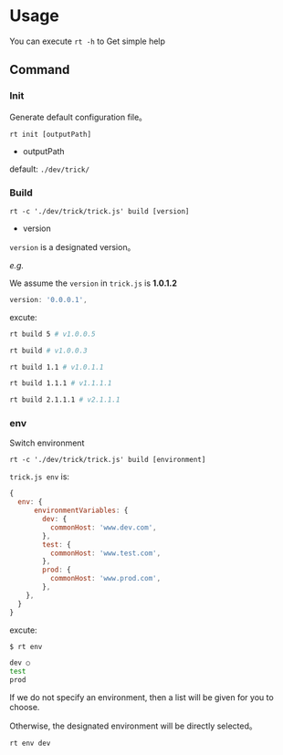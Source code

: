 # Usage

You can execute `rt -h` to Get simple help

## Command

### Init

Generate default configuration file。

`rt init [outputPath]`

- outputPath

default: `./dev/trick/`

### Build

`rt -c './dev/trick/trick.js' build [version]`

- version

`version` is a designated version。

*e.g.*

We assume the `version` in `trick.js` is **1.0.1.2**

```js
version: '0.0.0.1',
```

excute:

```bash
rt build 5 # v1.0.0.5

rt build # v1.0.0.3

rt build 1.1 # v1.0.1.1

rt build 1.1.1 # v1.1.1.1

rt build 2.1.1.1 # v2.1.1.1
```

### env

Switch environment

`rt -c './dev/trick/trick.js' build [environment]`

`trick.js env` is:

```js
{
  env: {
      environmentVariables: {
        dev: {
          commonHost: 'www.dev.com',
        },
        test: {
          commonHost: 'www.test.com',
        },
        prod: {
          commonHost: 'www.prod.com',
        },
    },
  }
}
```

excute:

```bash
$ rt env

dev ○
test
prod
```

If we do not specify an environment, then a list will be given for you to choose.

Otherwise, the designated environment will be directly selected。

`rt env dev`
